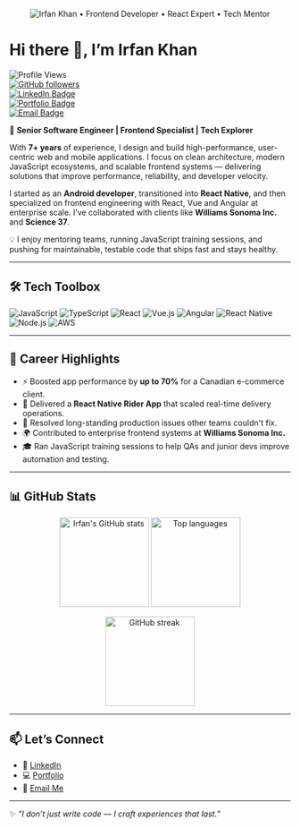 <!-- Animated typing banner -->
<p align="center">
  <img src="https://readme-typing-svg.herokuapp.com?font=Fira+Code&size=28&duration=2600&pause=800&color=61DAFB&background=00000000&width=1000&lines=Frontend+Developer;React+Expert;Tech+Mentor;Senior+Software+Engineer" alt="Irfan Khan • Frontend Developer • React Expert • Tech Mentor" />
</p>

# Hi there 👋, I’m Irfan Khan  

![Profile Views](https://komarev.com/ghpvc/?username=irfanikhan&style=flat-square&color=blue)  
[![GitHub followers](https://img.shields.io/github/followers/irfanikhan?label=Followers&style=flat-square)](https://github.com/irfanikhan?tab=followers)  
[![LinkedIn Badge](https://img.shields.io/badge/LinkedIn-blue?style=flat-square&logo=linkedin&logoColor=white)](https://linkedin.com/in/irfanikhan)  
[![Portfolio Badge](https://img.shields.io/badge/Portfolio-000?style=flat-square&logo=firefox&logoColor=white)](https://irfanfolio.vercel.app)  
[![Email Badge](https://img.shields.io/badge/Email-irfanfordev%40gmail.com-red?style=flat-square&logo=gmail&logoColor=white)](mailto:irfanfordev@gmail.com)  

🚀 **Senior Software Engineer | Frontend Specialist | Tech Explorer**  

With **7+ years** of experience, I design and build high-performance, user-centric web and mobile applications. I focus on clean architecture, modern JavaScript ecosystems, and scalable frontend systems — delivering solutions that improve performance, reliability, and developer velocity.

I started as an **Android developer**, transitioned into **React Native**, and then specialized on frontend engineering with React, Vue and Angular at enterprise scale. I’ve collaborated with clients like **Williams Sonoma Inc.** and **Science 37**.

💡 I enjoy mentoring teams, running JavaScript training sessions, and pushing for maintainable, testable code that ships fast and stays healthy.

---

## 🛠️ Tech Toolbox  

![JavaScript](https://img.shields.io/badge/JavaScript-F7DF1E?style=flat-square&logo=javascript&logoColor=black)
![TypeScript](https://img.shields.io/badge/TypeScript-3178C6?style=flat-square&logo=typescript&logoColor=white)
![React](https://img.shields.io/badge/React-20232A?style=flat-square&logo=react&logoColor=61DAFB)
![Vue.js](https://img.shields.io/badge/Vue.js-35495E?style=flat-square&logo=vue.js&logoColor=4FC08D)
![Angular](https://img.shields.io/badge/Angular-DD0031?style=flat-square&logo=angular&logoColor=white)
![React Native](https://img.shields.io/badge/React%20Native-20232A?style=flat-square&logo=react&logoColor=61DAFB)
![Node.js](https://img.shields.io/badge/Node.js-43853D?style=flat-square&logo=node.js&logoColor=white)
![AWS](https://img.shields.io/badge/AWS-232F3E?style=flat-square&logo=amazon-aws&logoColor=white)

---

## 🌟 Career Highlights  

- ⚡ Boosted app performance by **up to 70%** for a Canadian e-commerce client.  
- 📱 Delivered a **React Native Rider App** that scaled real-time delivery operations.  
- 🔧 Resolved long-standing production issues other teams couldn't fix.  
- 🌍 Contributed to enterprise frontend systems at **Williams Sonoma Inc.**  
- 🎓 Ran JavaScript training sessions to help QAs and junior devs improve automation and testing.

---

## 📊 GitHub Stats  

<p align="center">
  <img src="https://github-readme-stats.vercel.app/api?username=irfanikhan&show_icons=true&theme=radical" alt="Irfan's GitHub stats" height="160"/>
  <img src="https://github-readme-stats.vercel.app/api/top-langs/?username=irfanikhan&layout=compact&theme=radical" alt="Top languages" height="160"/>
</p>  

<p align="center">
  <img src="https://github-readme-streak-stats.herokuapp.com/?user=irfanikhan&theme=radical" alt="GitHub streak" height="160"/>
</p>  

---

## 📫 Let’s Connect  

- 💼 [LinkedIn](https://linkedin.com/in/irfanikhan)  
- 💻 [Portfolio](https://irfanfolio.vercel.app)  
- 📧 [Email Me](mailto:irfanfordev@gmail.com)  

---

✨ *“I don’t just write code — I craft experiences that last.”*  
